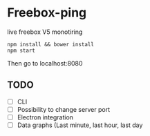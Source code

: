 # Freebox-ping

live freebox V5 monotiring

``` 
npm install && bower install
npm start
```

Then go to localhost:8080

## TODO 
- [ ] CLI
- [ ] Possibility to change server port
- [ ] Electron integration
- [ ] Data graphs (Last minute, last hour, last day